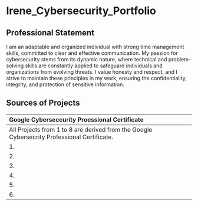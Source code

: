 # Irene_Cybersecurity_Portfolio

## Professional Statement
I am an adaptable and organized individual with strong time management skills, committed to
clear and effective communication. My passion for cybersecurity stems from its dynamic nature,
where technical and problem-solving skills are constantly applied to safeguard individuals and
organizations from evolving threats. I value honesty and respect, and I strive to maintain these
principles in my work, ensuring the confidentiality, integrity, and protection of sensitive
information.

## Sources of Projects
| Google Cyberseccurity Proessional Certificate |
| :--- |
| All Projects from 1 to 8 are derived from the Google Cybersecrity Professional Certificate. |
| 1. | [Conducting a Security Audit](https://github.com/IreneMakonnen/Irene_Portfolio/blob/a2c3dd28016f57b2f74c19847d4abca3c33f5290/Google%20Cybersecurity%20Professional%20Certificate/Conducting%20a%20Security%20Audit.md) |
| 2. | [Analyzing network layer communication](https://github.com/IreneMakonnen/Irene_Portfolio/blob/0d25c9a472ec7f93b0833095bf682c883dd5aaf1/Google%20Cybersecurity%20Professional%20Certificate/2.%20Analyzing%20network%20layer%20communication.md) |
| 3. | [Analyzing network attacks](https://github.com/IreneMakonnen/Irene_Portfolio/blob/0d25c9a472ec7f93b0833095bf682c883dd5aaf1/Google%20Cybersecurity%20Professional%20Certificate/3.%20Analyzing%20network%20attacks.md) |
| 4. | [Application of OS hardening techniques](https://github.com/IreneMakonnen/Irene_Portfolio/blob/a5567a2ff72170b77664ec3f56186ed3a67b9d92/Google%20Cybersecurity%20Professional%20Certificate/4.%20Application%20of%20OS%20hardening%20techniques.md) |
| 5. | [Analysis of network hardening](https://github.com/IreneMakonnen/Irene_Portfolio/blob/3d3e4fa8526ef858f551cddde52c0c69a9433519/Google%20Cybersecurity%20Professional%20Certificate/5.%20Analysis%20of%20network%20hardening.md) |
| 6. | [Using the NIST CSF to respond to security incident](https://github.com/IreneMakonnen/Irene_Portfolio/blob/6a9070328f6d9dd4bafd540f7426be3887977eff/Google%20Cybersecurity%20Professional%20Certificate/6.%20Using%20NIST%20CSF%20to%20respond%20to%20security%20incident.md) |
